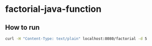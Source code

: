 # factorial-java-function
## How to run
```sh
curl -H "Content-Type: text/plain" localhost:8080/factorial -d 5
```